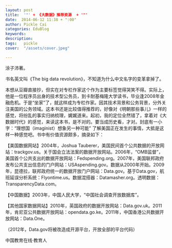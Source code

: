```yaml
---
layout: post  
title:  '"' + 《大数据》推荐资源  + '"'
date:  2014-06-12 11:38 + ":00" 
author: Pickle Cai  
categories: EduBlog  
keywords: 
description:   
tags:	pickle   
cover:  "/assets/cover.jpeg"  

---  
```

    
涂子沛著。

书名英文叫《The big data revolution》，不知道为什么中文名字的变革拿掉了。



本想从豆瓣直接抄，但实在对专栏作家这个作为主要标签觉得哭笑不得。实际上，他是一位程序员出身的技术型公务员，到卡耐基梅隆大学读书，毕业逢2008年金融危机。于是“坐家”了，就这样成为专栏作家。因其技术背景和公务背景，分外关注美国的公务领域。这本书还是比较值得推荐的，好像对《明朝那些事儿》一样的感觉，将纷乱的事实归纳梳理，娓娓道来。起初，我的定位全然错了，拿着对《大数据时代》的感觉，来读这本书，是不对的。要当成历史看，才对。封底有一小字：“理想国（imaginist）想象另一种可能”  了解美国正在发生的事情，大抵是这样一种感觉吧。书中有价值资源颇多，摘录如下：

【美国数据网站】2004年，Joshua Tauberer，美国民间首个公共数据的开放网站：trackgov.us。关于国会立法法案的数据开放网站。2006年，“OMB监督”，美国首个公共支出的数据开放网站：Fedspending.org。2007年，美国联邦政府发布公共支出信息的门户网站：USAspending.gov。数据从2000年开始。2009年，昆德拉，联邦政府统一的数据开放门户网站：Data.gov。基于Data.gov，航班延误分析系统：Flyontime.us。数据混搭器：Datamasher.org。透明数据：TransparencyData.com。

【中国数据】2003年，中国人民大学，“中国社会调查开放数据库”。

【其他国家数据网站】2010年，英国政府的数据开放网站：Data.gov.uk。2011年，肯尼亚公共数据开放网站：opendata.go.ke。2011年，中国香港公共数据开放网站：Data.One。

（2012年，Data.gov将被改造成开源平台，开放全部的平台代码）

		    
 中国教育在线·教育人

